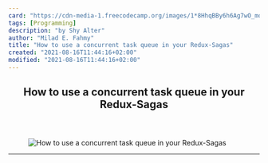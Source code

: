 ```yaml
---
card: "https://cdn-media-1.freecodecamp.org/images/1*8HhqBBy6h6Ag7wO_mqCMug.jpeg"
tags: [Programming]
description: "by Shy Alter"
author: "Milad E. Fahmy"
title: "How to use a concurrent task queue in your Redux-Sagas"
created: "2021-08-16T11:44:16+02:00"
modified: "2021-08-16T11:44:16+02:00"
---
```

<div class="site-wrapper">
<main id="site-main" class="site-main outer">
<div class="inner">
<article class="post-full post tag-programming tag-redux tag-react tag-javascript tag-technology ">
<header class="post-full-header">
<h1 class="post-full-title">How to use a concurrent task queue in your Redux-Sagas</h1>
</header>
<figure class="post-full-image">
<picture>
<source media="(max-width: 700px)" sizes="1px" srcset="data:image/gif;base64,R0lGODlhAQABAIAAAAAAAP///yH5BAEAAAAALAAAAAABAAEAAAIBRAA7 1w">
<source media="(min-width: 701px)" sizes="(max-width: 800px) 400px,
(max-width: 1170px) 700px,
1400px" srcset="https://cdn-media-1.freecodecamp.org/images/1*8HhqBBy6h6Ag7wO_mqCMug.jpeg 300w,
https://cdn-media-1.freecodecamp.org/images/1*8HhqBBy6h6Ag7wO_mqCMug.jpeg 600w,
https://cdn-media-1.freecodecamp.org/images/1*8HhqBBy6h6Ag7wO_mqCMug.jpeg 1000w,
https://cdn-media-1.freecodecamp.org/images/1*8HhqBBy6h6Ag7wO_mqCMug.jpeg 2000w">
<img onerror="this.style.display='none'" src="https://cdn-media-1.freecodecamp.org/images/1*8HhqBBy6h6Ag7wO_mqCMug.jpeg" alt="How to use a concurrent task queue in your Redux-Sagas">
</picture>
</figure>
<section class="post-full-content">
<div class="post-content medium-migrated-article">
</div>
<hr>
</section>
</article>
</div>
</main>
</div>
<!-- Google Tag Manager (noscript) -->
<!-- End Google Tag Manager (noscript) -->
